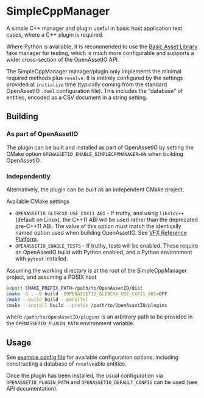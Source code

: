 # SimpleCppManager

A simple C++ manager and plugin useful in basic host application test
cases, where a C++ plugin is required.

Where Python is available, it is recommended to use the [Basic Asset
Library](https://github.com/OpenAssetIO/OpenAssetIO-Manager-BAL) fake
manager for testing, which is much more configurable and supports a
wider cross-section of the OpenAssetIO API.

The SimpleCppManager manager/plugin only implements the minimal required
methods plus `resolve`. It is entirely configured by the settings
provided at `initialize` time (typically coming from the standard
OpenAssetIO `.toml` configuration file). This includes the "database" of
entities, encoded as a CSV document in a string setting.

## Building

### As part of OpenAssetIO

The plugin can be built and installed as part of OpenAssetIO by setting
the CMake option `OPENASSETIO_ENABLE_SIMPLECPPMANAGER=ON` when building
OpenAssetIO.

### Independently

Alternatively, the plugin can be built as an independent CMake project.

Available CMake settings
- `OPENASSETIO_GLIBCXX_USE_CXX11_ABI` - If truthy, and using
  `libstdc++` (default on Linux), the C++11 ABI will be used rather than
  the deprecated pre-C++11 ABI. The value of this option must match the
  identically named option used when building OpenAssetIO. See
  [VFX Reference Platform](https://vfxplatform.com/).
- `OPENASSETIO_ENABLE_TESTS` - If truthy, tests will be enabled. These
  require an OpenAssetIO build with Python enabled, and a Python
  environment with `pytest` installed.

Assuming the working directory is at the root of the SimpleCppManager
project, and assuming a POSIX host
```sh
export CMAKE_PREFIX_PATH=/path/to/OpenAssetIO/dist
cmake -S . -B build -DOPENASSETIO_GLIBCXX_USE_CXX11_ABI=OFF
cmake --build build --parallel
cmake --install build --prefix /path/to/OpenAssetIO/plugins
```
where `/path/to/OpenAssetIO/plugins` is an arbitrary path to be provided
in the `OPENASSETIO_PLUGIN_PATH` environment variable.

## Usage

See [example config file](tests/resources/openassetio_config.toml) for
available configuration options, including constructing a database of
`resolve`able entities.

Once the plugin has been installed, the usual configuration via
`OPENASSETIO_PLUGIN_PATH` and `OPENASSETIO_DEFAULT_CONFIG` can be used
(see API documentation).




